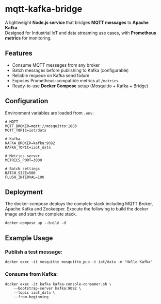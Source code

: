 # mqtt-kafka-bridge
A lightweight **Node.js service** that bridges **MQTT messages** to **Apache Kafka**.  
Designed for Industrial IoT and data streaming use cases, with **Prometheus metrics** for monitoring.

## Features
- Consume MQTT messages from any broker
- Batch messages before publishing to Kafka (configurable)
- Reliable requeue on Kafka send failure
- Exposes Prometheus-compatible metrics at `/metrics`
- Ready-to-use **Docker Compose** setup (Mosquitto + Kafka + Bridge)


## Configuration

Environment variables are loaded from `.env`:

```env
# MQTT
MQTT_BROKER=mqtt://mosquitto:1883
MQTT_TOPIC=iot/data

# Kafka
KAFKA_BROKER=kafka:9092
KAFKA_TOPIC=iiot_data

# Metrics server
METRICS_PORT=3000

# Batch settings
BATCH_SIZE=500
FLUSH_INTERVAL=100
```

## Deployment

The docker-compose deploys the complete stack including MQTT Broker, Apache Kafka and Zookeeper.
Execute the following to build the docker image and start the complete stack.
```
docker-compose up --build -d
```
## Example Usage
### Publish a test message:
```
docker exec -it mosquitto mosquitto_pub -t iot/data -m "Hello Kafka"
```
### Consume from Kafka:
```
docker exec -it kafka kafka-console-consumer.sh \
    --bootstrap-server kafka:9092 \
    --topic iiot_data \
    --from-beginning
```

